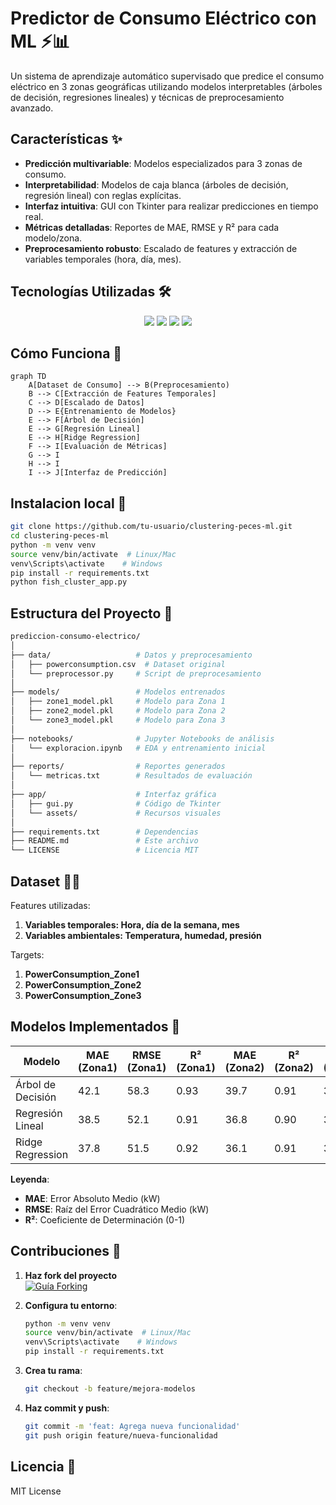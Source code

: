 # Predictor de Consumo Eléctrico con ML ⚡📊

Un sistema de aprendizaje automático supervisado que predice el consumo eléctrico en 3 zonas geográficas utilizando modelos interpretables (árboles de decisión, regresiones lineales) y técnicas de preprocesamiento avanzado.

## Características ✨

- **Predicción multivariable**: Modelos especializados para 3 zonas de consumo.
- **Interpretabilidad**: Modelos de caja blanca (árboles de decisión, regresión lineal) con reglas explícitas.
- **Interfaz intuitiva**: GUI con Tkinter para realizar predicciones en tiempo real.
- **Métricas detalladas**: Reportes de MAE, RMSE y R² para cada modelo/zona.
- **Preprocesamiento robusto**: Escalado de features y extracción de variables temporales (hora, día, mes).

## Tecnologías Utilizadas 🛠️

<p align="center">
  <img src="https://img.shields.io/badge/Python-3776AB?style=for-the-badge&logo=python&logoColor=white">
  <img src="https://img.shields.io/badge/scikit_learn-F7931E?style=for-the-badge&logo=scikit-learn&logoColor=white">
  <img src="https://img.shields.io/badge/pandas-150458?style=for-the-badge&logo=pandas&logoColor=white">
  <img src="https://img.shields.io/badge/Tkinter-3776AB?style=for-the-badge&logo=python&logoColor=white">
</p>

## Cómo Funciona 🤖
```mermaid
graph TD
    A[Dataset de Consumo] --> B(Preprocesamiento)
    B --> C[Extracción de Features Temporales]
    C --> D[Escalado de Datos]
    D --> E{Entrenamiento de Modelos}
    E --> F[Árbol de Decisión]
    E --> G[Regresión Lineal]
    E --> H[Ridge Regression]
    F --> I[Evaluación de Métricas]
    G --> I
    H --> I
    I --> J[Interfaz de Predicción]
```
## Instalacion local 🚀
```bash
git clone https://github.com/tu-usuario/clustering-peces-ml.git
cd clustering-peces-ml
python -m venv venv
source venv/bin/activate  # Linux/Mac
venv\Scripts\activate    # Windows
pip install -r requirements.txt
python fish_cluster_app.py
```
## Estructura del Proyecto 📂
``` bash
prediccion-consumo-electrico/
│
├── data/                   # Datos y preprocesamiento
│   ├── powerconsumption.csv  # Dataset original
│   └── preprocessor.py     # Script de preprocesamiento
│
├── models/                 # Modelos entrenados
│   ├── zone1_model.pkl     # Modelo para Zona 1
│   ├── zone2_model.pkl     # Modelo para Zona 2
│   └── zone3_model.pkl     # Modelo para Zona 3
│
├── notebooks/              # Jupyter Notebooks de análisis
│   └── exploracion.ipynb   # EDA y entrenamiento inicial
│
├── reports/                # Reportes generados
│   └── metricas.txt        # Resultados de evaluación
│
├── app/                    # Interfaz gráfica
│   ├── gui.py              # Código de Tkinter
│   └── assets/             # Recursos visuales
│
├── requirements.txt        # Dependencias
├── README.md               # Este archivo
└── LICENSE                 # Licencia MIT
```
## Dataset 🏋️‍♂️

Features utilizadas:
1. **Variables temporales: Hora, día de la semana, mes**
2. **Variables ambientales: Temperatura, humedad, presión**

Targets:
1. **PowerConsumption_Zone1**
2. **PowerConsumption_Zone2**
3. **PowerConsumption_Zone3**

## Modelos Implementados 🧠

| Modelo               | MAE (Zona1) | RMSE (Zona1) | R² (Zona1) | MAE (Zona2) | R² (Zona2) | MAE (Zona3) | R² (Zona3) |
|----------------------|-------------|--------------|------------|-------------|------------|-------------|------------|
| Árbol de Decisión    | 42.1        | 58.3         | 0.93       | 39.7        | 0.91       | 35.2        | 0.89       |
| Regresión Lineal      | 38.5        | 52.1         | 0.91       | 36.8        | 0.90       | 32.4        | 0.87       |
| Ridge Regression      | 37.8        | 51.5         | 0.92       | 36.1        | 0.91       | 31.9        | 0.88       |

**Leyenda**:
- **MAE**: Error Absoluto Medio (kW)
- **RMSE**: Raíz del Error Cuadrático Medio (kW)
- **R²**: Coeficiente de Determinación (0-1)

## Contribuciones 🤝

1. **Haz fork del proyecto**  
   [![Guía Forking](https://img.shields.io/badge/Gu%C3%ADa-Forking-blue?style=flat)](https://guides.github.com/activities/forking/)
   
2. **Configura tu entorno**:
   ```bash
   python -m venv venv
   source venv/bin/activate  # Linux/Mac
   venv\Scripts\activate    # Windows
   pip install -r requirements.txt
    ```
3. **Crea tu rama**:
    ``` bash
    git checkout -b feature/mejora-modelos
    ```
4. **Haz commit y push**:
    ``` bash
    git commit -m 'feat: Agrega nueva funcionalidad'
    git push origin feature/nueva-funcionalidad
    ```
## Licencia 📜
MIT License








